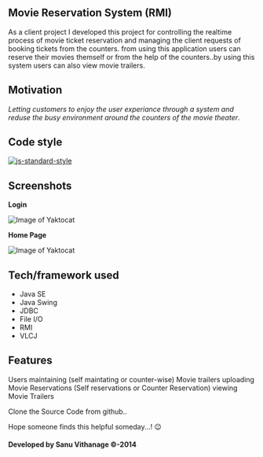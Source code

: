 ## Movie Reservation System (RMI)
As a client project I developed this project for controlling the realtime process of movie ticket reservation
and managing the client requests of booking tickets from the counters. from using this application
users can reserve their movies themself or from the help of the counters..by using this system users can also view
movie trailers.

## Motivation
*Letting customers to enjoy the user experiance through a system and reduse the busy environment around the counters
of the movie theater*.

## Code style
[![js-standard-style](https://img.shields.io/azure-devops/coverage/swellaby/opensource/25.svg)](https://google.com)
 
## Screenshots

**Login**

![Image of Yaktocat](https://github.com/sanuv9683/Movie-Reservation-System/blob/master/img/A1.gif)


**Home Page**

![Image of Yaktocat](https://github.com/sanuv9683/Movie-Reservation-System/blob/master/img/A2.gif)

## Tech/framework used
* Java SE
* Java Swing
* JDBC
* File I/O
* RMI
* VLCJ

## Features
Users maintaining (self maintating or counter-wise)
Movie trailers uploading
Movie Reservations (Self reservations or Counter Reservation)
viewing Movie Trailers


Clone the Source Code from github..

Hope someone finds this helpful someday...! :wink:

#### Developed by Sanu Vithanage ©-2014



